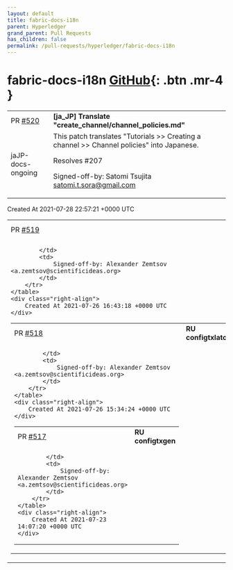 ```yaml
---
layout: default
title: fabric-docs-i18n
parent: Hyperledger
grand_parent: Pull Requests
has_children: false
permalink: /pull-requests/hyperledger/fabric-docs-i18n
---
```


# fabric-docs-i18n <span class="fs-3 right-align">[GitHub](https://github.com/hyperledger/fabric-docs-i18n){: .btn .mr-4 }</span>


<div>
    <table>
        <tr>
            <td>
                PR <a href="https://github.com/hyperledger/fabric-docs-i18n/pull/520" class=".btn">#520</a>
            </td>
            <td>
                <b>
                    [ja_JP] Translate "create_channel/channel_policies.md"
                </b>
            </td>
        </tr>
        <tr>
            <td>
                <span class="chip">jaJP-docs-ongoing</span>
            </td>
            <td>
                This patch translates "Tutorials >> Creating a channel >> Channel policies" into Japanese.

Resolves #207

Signed-off-by: Satomi Tsujita <satomi.t.sora@gmail.com>
            </td>
        </tr>
    </table>
    <div class="right-align">
        Created At 2021-07-28 22:57:21 +0000 UTC
    </div>
</div>

<div>
    <table>
        <tr>
            <td>
                PR <a href="https://github.com/hyperledger/fabric-docs-i18n/pull/519" class=".btn">#519</a>
            </td>
            <td>
                <b>
                    RU cryptogen
                </b>
            </td>
        </tr>
        <tr>
            <td>
                
            </td>
            <td>
                Signed-off-by: Alexander Zemtsov <a.zemtsov@scientificideas.org>
            </td>
        </tr>
    </table>
    <div class="right-align">
        Created At 2021-07-26 16:43:18 +0000 UTC
    </div>
</div>

<div>
    <table>
        <tr>
            <td>
                PR <a href="https://github.com/hyperledger/fabric-docs-i18n/pull/518" class=".btn">#518</a>
            </td>
            <td>
                <b>
                    RU configtxlator
                </b>
            </td>
        </tr>
        <tr>
            <td>
                
            </td>
            <td>
                Signed-off-by: Alexander Zemtsov <a.zemtsov@scientificideas.org>
            </td>
        </tr>
    </table>
    <div class="right-align">
        Created At 2021-07-26 15:34:24 +0000 UTC
    </div>
</div>

<div>
    <table>
        <tr>
            <td>
                PR <a href="https://github.com/hyperledger/fabric-docs-i18n/pull/517" class=".btn">#517</a>
            </td>
            <td>
                <b>
                    RU configtxgen
                </b>
            </td>
        </tr>
        <tr>
            <td>
                
            </td>
            <td>
                Signed-off-by: Alexander Zemtsov <a.zemtsov@scientificideas.org>
            </td>
        </tr>
    </table>
    <div class="right-align">
        Created At 2021-07-23 14:07:20 +0000 UTC
    </div>
</div>

